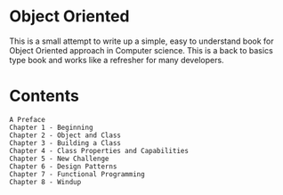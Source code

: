 # Object Oriented

This is a small attempt to write up a simple, easy to understand book for Object Oriented approach in Computer science. This is a back to basics type book and works like a refresher for many developers.

# Contents

    A Preface
    Chapter 1 - Beginning	 
    Chapter 2 - Object and Class	 
    Chapter 3 - Building a Class	 
    Chapter 4 - Class Properties and Capabilities	 
    Chapter 5 - New Challenge	 
    Chapter 6 - Design Patterns	 
    Chapter 7 - Functional Programming	 
    Chapter 8 - Windup	 
